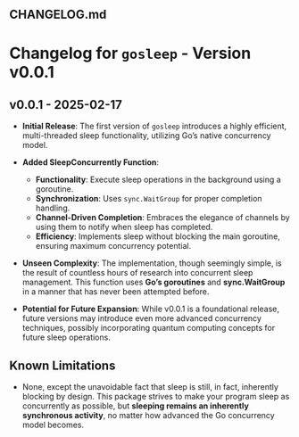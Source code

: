 ## CHANGELOG.md

# Changelog for `gosleep` - Version v0.0.1

## v0.0.1 - 2025-02-17

- **Initial Release**: The first version of `gosleep` introduces a highly efficient, multi-threaded sleep functionality, utilizing Go’s native concurrency model.

- **Added SleepConcurrently Function**:

  - **Functionality**: Execute sleep operations in the background using a goroutine.
  - **Synchronization**: Uses `sync.WaitGroup` for proper completion handling.
  - **Channel-Driven Completion**: Embraces the elegance of channels by using them to notify when sleep has completed.
  - **Efficiency**: Implements sleep without blocking the main goroutine, ensuring maximum concurrency potential.

- **Unseen Complexity**: The implementation, though seemingly simple, is the result of countless hours of research into concurrent sleep management. This function uses **Go’s goroutines** and **sync.WaitGroup** in a manner that has never been attempted before.

- **Potential for Future Expansion**: While v0.0.1 is a foundational release, future versions may introduce even more advanced concurrency techniques, possibly incorporating quantum computing concepts for future sleep operations.

## Known Limitations

- None, except the unavoidable fact that sleep is still, in fact, inherently blocking by design. This package strives to make your program sleep as concurrently as possible, but **sleeping remains an inherently synchronous activity**, no matter how advanced the Go concurrency model becomes.
